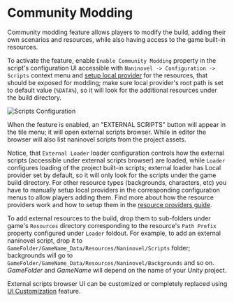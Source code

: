 # Community Modding

Community modding feature allows players to modify the build, adding their own scenarios and resources, while also having access to the game built-in resources.

To activate the feature, enable `Enable Community Modding` property in the script's configuration UI accessible with `Naninovel -> Configuration -> Scripts` context menu and [setup local provider](/guide/resource-providers.md#local) for the resources, that should be exposed for modding; make sure local provider's root path is set to default value (`%DATA%`), so it will look for the additional resources under the build directory.

![Scripts Configuration](https://i.gyazo.com/96630a3a1c592c43f73c47d1bc3bbea1.png)

When the feature is enabled, an "EXTERNAL SCRIPTS" button will appear in the tile menu; it will open external scripts browser. While in editor the browser will also list naninovel scripts from the project assets.

Notice, that `External Loader` loader configuration controls how the external scripts (accessible under external scripts browser) are loaded, while `Loader` configures loading of the project built-in scripts; external loader has Local provider set by default, so it will only look for the scripts under the game build directory. For other resource types (backgrounds, characters, etc) you have to manually setup local providers in the corresponding configuration menus to allow players adding them. Find more about how the resource providers work and how to setup them in the [resource providers guide](/guide/resource-providers.md).

To add external resources to the build, drop them to sub-folders under game's `Resources` directory corresponding to the resource's `Path Prefix` property configured under `Loader` foldout. For example, to add an external naninovel script, drop it to `GameFolder/GameName_Data/Resources/Naninovel/Scripts` folder; backgrounds will go to `GameFolder/GameName_Data/Resources/Naninovel/Backgrounds` and so on. *GameFolder* and *GameName* will depend on the name of your Unity project.

External scripts browser UI can be customized or completely replaced using [UI Customization](/guide/user-interface.md#ui-customization) feature.
